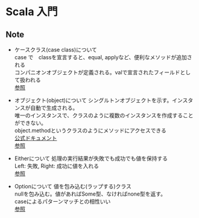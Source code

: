 # Scala 入門

## Note
- ケースクラス(case class)について  
case で　classを宣言すると、equal, applyなど、便利なメソッドが追加される  
コンパニオンオブジェクトが定義される。valで宣言されたフィールドとして扱われる  
[参照](https://qiita.com/4245Ryomt/items/ae1468e634523c83d571)  

- オブジェクト(object)について
シングルトンオブジェクトを示す。インスタンスが自動で生成される。  
唯一のインスタンスで、クラスのように複数のインスタンスを作成することができない。  
object.methodというクラスのようにメソッドにアクセスできる  
[公式ドキュメント](https://docs.scala-lang.org/ja/tour/singleton-objects.html)  
[参照](http://shikashikamemo.hatenablog.com/entry/2014/04/07/220341)   
 
 - Eitherについて
処理の実行結果が失敗でも成功でも値を保持する  
Left: 失敗, Right: 成功に値を入れる  
[参照](https://qiita.com/peko858/items/91ea6c5f520e71e9ba1d)  

- Optionについて
値を包み込む(ラップする)クラス  
nullを包み込む。値があればSome型、なければnone型を返す。  
caseによるパターンマッチとの相性いい  
[参照](https://qiita.com/f81@github/items/7bca48469d9aea65780d)  

